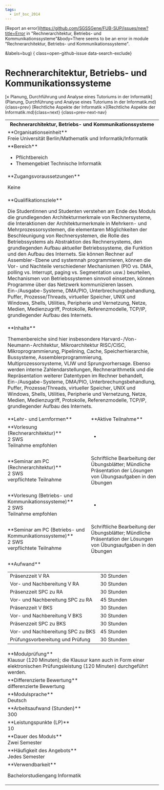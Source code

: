 ```yaml
---
tags:
  - inf_bsc_2014
---
```

[Report an error](https://github.com/SGSSGene/FUB-SUP/issues/new?title=Error in "Rechnerarchitektur, Betriebs- und Kommunikationssysteme"&body=There seems to be an error in module "Rechnerarchitektur, Betriebs- und Kommunikationssysteme".

<Describe here a slightly more detailed description of what is wrong>&labels=bug)
{ class=open-github-issue data-search-exclude}

# Rechnerarchitektur, Betriebs- und Kommunikationssysteme

[« Planung, Durchführung und Analyse eines Tutoriums in der Informatik](Planung, Durchführung und Analyse eines Tutoriums in der Informatik.md){class=prev}
[Rechtliche Aspekte der Informatik »](Rechtliche Aspekte der Informatik.md){class=next}
{class=prev-next-nav}

<table markdown id="moduledesc">
<tr markdown class="moduledesc_head"><th colspan="2">Rechnerarchitektur, Betriebs- und Kommunikationssysteme </th></tr>
<tr markdown><td colspan="2">**Organisationseinheit**   <br>Freie Universität Berlin/Mathematik und Informatik/Informatik</td></tr>

<tr markdown><td colspan="2">**Bereich**<br>


- Pflichtbereich
- Themengebiet Technische Informatik

</td></tr>

<tr markdown><td colspan="2">**Zugangsvoraussetzungen** <br>

Keine


</td></tr>
<tr markdown><td colspan="2">**Qualifikationsziele**    <br>

Die Studentinnen und Studenten verstehen am Ende des Moduls die
grundlegenden Architekturmerkmale von Rechnersysteme, die Interaktionen der
Architekturmerkmale in Mehrkern- und Mehrprozessorsystemen, die elementaren
Möglichkeiten der Beschleunigung von Rechnersystemen, die Rolle des
Betriebssystems als Abstraktion des Rechnersystems, den grundlegenden Aufbau
aktueller Betriebssysteme, die Funktion und den Aufbau des Internets. Sie
können Rechner auf Assembler-Ebene und systemnah programmieren, können die
Vor- und Nachteile verschiedener Mechanismen (PIO vs. DMA, polling vs.
Interrupt, paging vs. Segmentation usw.) beurteilen, Mechanismen von
Betriebssystemen sinnvoll einsetzen, können Programme über das Netzwerk
kommunizieren lassen. Ein-/Ausgabe-Systeme, DMA/PIO,
Unterbrechungsbehandlung, Puffer, Prozesse/Threads, virtueller Speicher,
UNIX und Windows, Shells, Utilities, Peripherie und Vernetzung, Netze,
Medien, Medienzugriff, Protokolle, Referenzmodelle, TCP/IP, grundlegender
Aufbau des Internets.


</td></tr>
<tr markdown><td colspan="2">**Inhalte**                <br>

Themenbereiche sind hier insbesondere Harvard-/Von-Neumann-Architektur,
Mikroarchitektur RISC/CISC, Mikroprogrammierung, Pipelining, Cache,
Speicherhierarchie, Bussysteme, Assemblerprogrammierung,
Multiprozessorsysteme, VLIW und Sprungvorhersage. Ebenso werden interne
Zahlendarstellungen, Rechnerarithmetik und die Repräsentation weiterer
Datentypen im Rechner behandelt, Ein-/Ausgabe-Systeme, DMA/PIO,
Unterbrechungsbehandlung, Puffer, Prozesse/Threads, virtueller Speicher,
UNIX und Windows, Shells, Utilities, Peripherie und Vernetzung, Netze,
Medien, Medienzugriff, Protokolle, Referenzmodelle, TCP/IP, grundlegender
Aufbau des Internets.


</td></tr>

<tr markdown><td>**Lehr- und Lernformen**</td><td>**Aktive Teilnahme**</td></tr>
<tr markdown><td> **Vorlesung (Rechnerarchitektur)** <br>2 SWS <br> Teilnahme empfohlen</td><td>

-
</td></tr>
<tr markdown><td> **Seminar am PC (Rechnerarchitektur)** <br>2 SWS <br> verpflichtete Teilnahme</td><td>

Schriftliche Bearbeitung der Übungsblätter; Mündliche Präsentation der Lösungen von Übungsaufgaben in den Übungen
</td></tr>
<tr markdown><td> **Vorlesung (Betriebs- und Kommunikationssysteme)** <br>2 SWS <br> Teilnahme empfohlen</td><td>

-
</td></tr>
<tr markdown><td> **Seminar am PC (Betriebs- und Kommunikationssysteme)** <br>2 SWS <br> verpflichtete Teilnahme</td><td>

Schriftliche Bearbeitung der Übungsblätter; Mündliche Präsentation der Lösungen von Übungsaufgaben in den Übungen
</td></tr>
<tr markdown><td colspan="2">**Aufwand**                <br>
<table class="aufwand_table">
<tr><td>Präsenzzeit V RA</td><td>30 Stunden</td></tr>
<tr><td>Vor- und Nachbereitung V RA</td><td>30 Stunden</td></tr>
<tr><td>Präsenzzeit SPC zu RA</td><td>30 Stunden</td></tr>
<tr><td>Vor- und Nachbereitung SPC zu RA</td><td>45 Stunden</td></tr>
<tr><td>Präsenzzeit V BKS</td><td>30 Stunden</td></tr>
<tr><td>Vor- und Nachbereitung V BKS</td><td>30 Stunden</td></tr>
<tr><td>Präsenzzeit SPC zu BKS</td><td>30 Stunden</td></tr>
<tr><td>Vor- und Nachbereitung SPC zu BKS</td><td>45 Stunden</td></tr>
<tr><td>Prüfungsvorbereitung und Prüfung</td><td>30 Stunden</td></tr>
</table>

</td></tr>
<tr markdown><td colspan="2">**Modulprüfung**             <br>Klausur (120 Minuten); die Klausur kann auch in Form einer elektronischen
Prüfungsleistung (120 Minuten) durchgeführt werden.


</td></tr>
<tr markdown><td colspan="2">**Differenzierte Bewertung** <br>differenzierte Bewertung

</td></tr>
<tr markdown><td colspan="2">**Modulsprache**             <br>Deutsch</td></tr>
<tr markdown><td colspan="2">**Arbeitsaufwand (Stunden)** <br>300</td></tr>
<tr markdown><td colspan="2">**Leistungspunkte (LP)**     <br>10</td></tr>
<tr markdown><td colspan="2">**Dauer des Moduls**         <br>Zwei Semester</td></tr>
<tr markdown><td colspan="2">**Häufigkeit des Angebots**  <br>Jedes Semester</td></tr>
<tr markdown><td colspan="2">**Verwendbarkeit**           <br>

Bachelorstudiengang Informatik


</td></tr>

</table>
